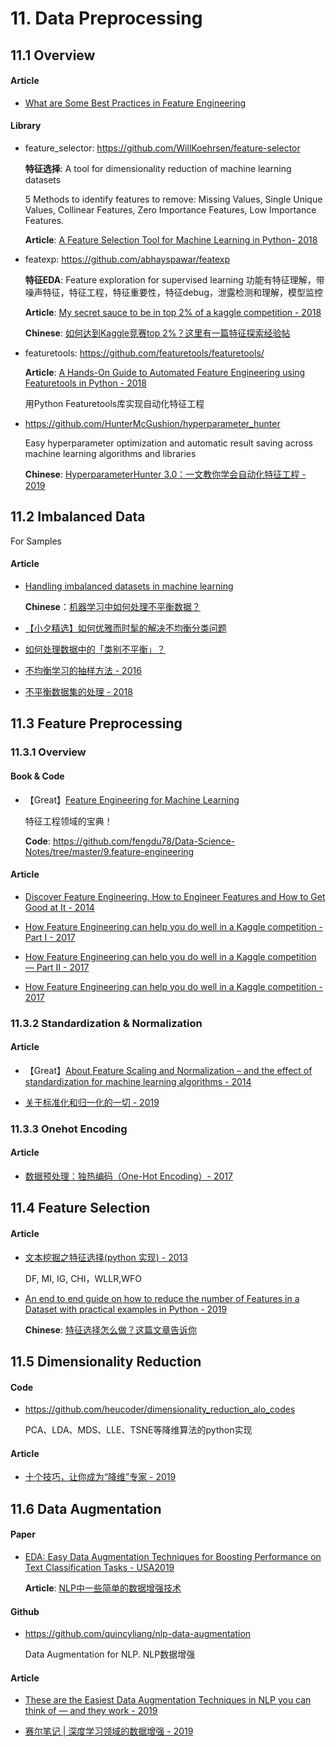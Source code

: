 # 11. Data Preprocessing

## 11.1 Overview

#### Article

- [What are Some Best Practices in Feature Engineering](https://www.quora.com/What-are-some-best-practices-in-Feature-Engineering)

#### Library

- feature_selector: <https://github.com/WillKoehrsen/feature-selector>

    **特征选择**: A tool for dimensionality reduction of machine learning datasets

    5 Methods to identify features to remove: Missing Values, Single Unique Values, Collinear Features, Zero Importance Features, Low Importance Features.

    **Article**: [A Feature Selection Tool for Machine Learning in Python- 2018](https://towardsdatascience.com/a-feature-selection-tool-for-machine-learning-in-python-b64dd23710f0)

- featexp: <https://github.com/abhayspawar/featexp>

    **特征EDA**: Feature exploration for supervised learning  功能有特征理解，带噪声特征，特征工程，特征重要性，特征debug，泄露检测和理解，模型监控

    **Article**: [My secret sauce to be in top 2% of a kaggle competition - 2018](https://towardsdatascience.com/my-secret-sauce-to-be-in-top-2-of-a-kaggle-competition-57cff0677d3c)

    **Chinese**: [如何达到Kaggle竞赛top 2%？这里有一篇特征探索经验帖](https://www.sohu.com/a/273552971_129720)

- featuretools: <https://github.com/featuretools/featuretools/>

    **Article**: [A Hands-On Guide to Automated Feature Engineering using Featuretools in Python - 2018](https://www.analyticsvidhya.com/blog/2018/08/guide-automated-feature-engineering-featuretools-python/)

    用Python Featuretools库实现自动化特征工程

- <https://github.com/HunterMcGushion/hyperparameter_hunter>

    Easy hyperparameter optimization and automatic result saving across machine learning algorithms and libraries

    **Chinese**: [HyperparameterHunter 3.0：一文教你学会自动化特征工程 - 2019](https://mp.weixin.qq.com/s?__biz=MzA3MzI4MjgzMw==&mid=2650768854&idx=4&sn=f5c6ba9f90e19352ededc43187014b0d)


## 11.2 Imbalanced Data

For Samples

#### Article

- [Handling imbalanced datasets in machine learning](https://towardsdatascience.com/handling-imbalanced-datasets-in-machine-learning-7a0e84220f28)

    **Chinese**：[机器学习中如何处理不平衡数据？](https://mp.weixin.qq.com/s?__biz=MzA3MzI4MjgzMw==&mid=2650757216&idx=4&sn=78e370b11becb62d97e35f2c42d1d390)

- [【小夕精选】如何优雅而时髦的解决不均衡分类问题](https://mp.weixin.qq.com/s?__biz=MzIwNzc2NTk0NQ==&mid=2247484993&idx=1&sn=0bd32089a638e5a1b48239656febb6e0)

- [如何处理数据中的「类别不平衡」？](https://zhuanlan.zhihu.com/p/32940093)

- [不均衡学习的抽样方法 - 2016](https://blog.csdn.net/u011414200/article/details/50664266)

- [不平衡数据集的处理 - 2018](https://www.cnblogs.com/kamekin/p/9824294.html)


## 11.3 Feature Preprocessing

### 11.3.1 Overview

#### Book & Code

- 【Great】[Feature Engineering for Machine Learning](https://www.oreilly.com/library/view/feature-engineering-for/9781491953235/)

    特征工程领域的宝典！

    **Code**: <https://github.com/fengdu78/Data-Science-Notes/tree/master/9.feature-engineering>

#### Article

- [Discover Feature Engineering, How to Engineer Features and How to Get Good at It - 2014](https://machinelearningmastery.com/discover-feature-engineering-how-to-engineer-features-and-how-to-get-good-at-it/)

- [How Feature Engineering can help you do well in a Kaggle competition - Part I - 2017](https://medium.com/unstructured/how-feature-engineering-can-help-you-do-well-in-a-kaggle-competition-part-i-9cc9a883514d)

- [How Feature Engineering can help you do well in a Kaggle competition — Part II - 2017](https://medium.com/unstructured/how-feature-engineering-can-help-you-do-well-in-a-kaggle-competition-part-ii-3645d92282b8)

- [How Feature Engineering can help you do well in a Kaggle competition - 2017](https://medium.com/unstructured/how-feature-engineering-can-help-you-do-well-in-a-kaggle-competition-part-iii-f67567aaf57c)


### 11.3.2 Standardization & Normalization

#### Article

- 【Great】[About Feature Scaling and Normalization – and the effect of standardization for machine learning algorithms - 2014](http://sebastianraschka.com/Articles/2014_about_feature_scaling.html)

- [关于标准化和归一化的一切 - 2019](https://mp.weixin.qq.com/s?__biz=MzIwODI2NDkxNQ==&mid=2247484804&idx=3&sn=74e2179759b1a3a5f9b8c3434cdbfb01)
  

### 11.3.3 Onehot Encoding

#### Article

- [数据预处理：独热编码（One-Hot Encoding）- 2017](https://blog.csdn.net/pipisorry/article/details/61193868)


## 11.4 Feature Selection

#### Article

- [文本挖掘之特征选择(python 实现) - 2013](https://www.cnblogs.com/wangbogong/p/3251132.html)

    DF, MI, IG, CHI，WLLR,WFO

- [An end to end guide on how to reduce the number of Features in a Dataset with practical examples in Python - 2019](https://towardsdatascience.com/feature-selection-techniques-1bfab5fe0784)

    **Chinese**: [特征选择怎么做？这篇文章告诉你](https://mp.weixin.qq.com/s?__biz=MzU3NjE4NjQ4MA==&mid=2247486261&idx=4&sn=04a6e216468b8429e38f580089dd9f82)


## 11.5 Dimensionality Reduction

#### Code

- <https://github.com/heucoder/dimensionality_reduction_alo_codes>

    PCA、LDA、MDS、LLE、TSNE等降维算法的python实现

#### Article

- [十个技巧，让你成为“降维”专家 - 2019](https://mp.weixin.qq.com/s?__biz=MzIwOTc2MTUyMg==&mid=2247490939&idx=3&sn=d4e3a04c6b94a93c35bc0264bb056213)


## 11.6 Data Augmentation

#### Paper

- [EDA: Easy Data Augmentation Techniques for Boosting Performance on Text Classification Tasks - USA2019](https://arxiv.org/abs/1901.11196)

    **Article**: [NLP中一些简单的数据增强技术](https://mp.weixin.qq.com/s?__biz=MjM5ODkzMzMwMQ==&mid=2650411500&idx=2&sn=76e635526015ccecd14a1436bda55e2c)

#### Github

- <https://github.com/quincyliang/nlp-data-augmentation>

    Data Augmentation for NLP. NLP数据增强

#### Article

- [These are the Easiest Data Augmentation Techniques in NLP you can think of — and they work - 2019](https://towardsdatascience.com/these-are-the-easiest-data-augmentation-techniques-in-natural-language-processing-you-can-think-of-88e393fd610)

- [赛尔笔记 | 深度学习领域的数据增强 - 2019](https://mp.weixin.qq.com/s?__biz=MzIxMjAzNDY5Mg==&mid=2650796432&idx=1&sn=6253922c918463e3dbc45abe5e0e57e1)
